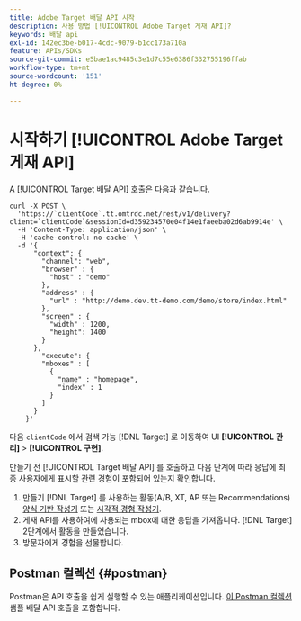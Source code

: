 ```yaml
---
title: Adobe Target 배달 API 시작
description: 사용 방법 [!UICONTROL Adobe Target 게재 API]?
keywords: 배달 api
exl-id: 142ec3be-b017-4cdc-9079-b1cc173a710a
feature: APIs/SDKs
source-git-commit: e5bae1ac9485c3e1d7c55e6386f332755196ffab
workflow-type: tm+mt
source-wordcount: '151'
ht-degree: 0%

---
```


# 시작하기 [!UICONTROL Adobe Target 게재 API]

A [!UICONTROL Target 배달 API] 호출은 다음과 같습니다.

```
curl -X POST \
  'https://`clientCode`.tt.omtrdc.net/rest/v1/delivery?client=`clientCode`&sessionId=d359234570e04f14e1faeeba02d6ab9914e' \
  -H 'Content-Type: application/json' \
  -H 'cache-control: no-cache' \
  -d '{
      "context": {
        "channel": "web",
        "browser" : {
          "host" : "demo"
        },
        "address" : {
          "url" : "http://demo.dev.tt-demo.com/demo/store/index.html"
        },
        "screen" : {
          "width" : 1200,
          "height": 1400
        }
      },
        "execute": {
        "mboxes" : [
          {
            "name" : "homepage",
            "index" : 1
          }
        ]
      }
    }'
```

다음 `clientCode` 에서 검색 가능 [!DNL Target] 로 이동하여 UI **[!UICONTROL 관리]** > **[!UICONTROL 구현]**.

만들기 전 [!UICONTROL Target 배달 API] 를 호출하고 다음 단계에 따라 응답에 최종 사용자에게 표시할 관련 경험이 포함되어 있는지 확인합니다.

1. 만들기 [!DNL Target] 를 사용하는 활동(A/B, XT, AP 또는 Recommendations) [양식 기반 작성기](https://experienceleague.adobe.com/docs/target/using/experiences/form-experience-composer.html?lang=en) 또는 [시각적 경험 작성기](https://experienceleague.adobe.com/docs/target/using/experiences/vec/visual-experience-composer.html).
1. 게재 API를 사용하여에 사용되는 mbox에 대한 응답을 가져옵니다. [!DNL Target] 2단계에서 활동을 만들었습니다.
1. 방문자에게 경험을 선물합니다.

## Postman 컬렉션 {#postman}

Postman은 API 호출을 쉽게 실행할 수 있는 애플리케이션입니다. [이 Postman 컬렉션](https://run.pstmn.io/button.svg) 샘플 배달 API 호출을 포함합니다.
